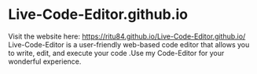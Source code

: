 # Live-Code-Editor.github.io

  Visit the website here: https://ritu84.github.io/Live-Code-Editor.github.io/
  Live-Code-Editor is a  user-friendly web-based code editor that allows you to write, edit, and execute your code .Use my Code-Editor for your wonderful experience.
